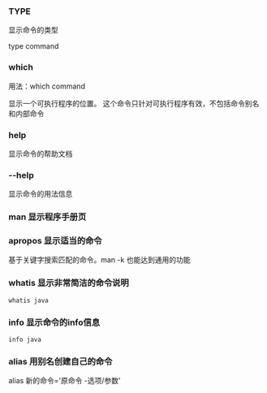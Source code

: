 ### TYPE

 显示命令的类型

 type command

### which

用法：which command

显示一个可执行程序的位置。
这个命令只针对可执行程序有效，不包括命令别名和内部命令

### help
显示命令的帮助文档

### --help
显示命令的用法信息

### man 显示程序手册页

### apropos 显示适当的命令

   基于关键字搜索匹配的命令。man -k 也能达到通用的功能

### whatis 显示非常简洁的命令说明

    whatis java

### info 显示命令的info信息

    info java

### alias 用别名创建自己的命令

  alias 新的命令='原命令 -选项/参数'
